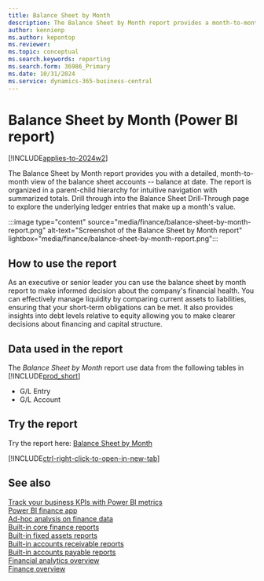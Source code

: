 ```yaml
---
title: Balance Sheet by Month
description: The Balance Sheet by Month report provides a month-to-month view of the balance at date for all Balance Sheet accounts. 
author: kennienp
ms.author: kepontop
ms.reviewer:
ms.topic: conceptual
ms.search.keywords: reporting
ms.search.form: 36986_Primary
ms.date: 10/31/2024
ms.service: dynamics-365-business-central
---
```


# Balance Sheet by Month (Power BI report)

[!INCLUDE[applies-to-2024w2](includes/applies-to-2024w2.md)]

The Balance Sheet by Month report provides you with a detailed, month-to-month view of the balance sheet accounts -- balance at date. The report is organized in a parent-child hierarchy for intuitive navigation with summarized totals. Drill through into the Balance Sheet Drill-Through page to explore the underlying ledger entries that make up a month's value. 

:::image type="content" source="media/finance/balance-sheet-by-month-report.png" alt-text="Screenshot of the Balance Sheet by Month report" lightbox="media/finance/balance-sheet-by-month-report.png":::


## How to use the report

As an executive or senior leader you can use the balance sheet by month report to make informed decision about the company's financial health. You can effectively manage liquidity by comparing current assets to liabilities, ensuring that your short-term obligations can be met. It also provides insights into debt levels relative to equity allowing you to make clearer decisions about financing and capital structure. 

<!-- ## Key Performance Indicators (KPIs)

- [**Balance at Date**](####) -->

## Data used in the report

The *Balance Sheet by Month* report use data from the following tables in [!INCLUDE[prod_short](includes/prod_short.md)]

- G/L Entry
- G/L Account


## Try the report

Try the report here: [Balance Sheet by Month](https://businesscentral.dynamics.com?page=36986)

[!INCLUDE[ctrl-right-click-to-open-in-new-tab](includes/ctrl-right-click-to-open-in-new-tab.md)]


## See also

[Track your business KPIs with Power BI metrics](track-kpis-with-power-bi-metrics.md)   
[Power BI finance app](finance-powerbi-app.md)   
[Ad-hoc analysis on finance data](ad-hoc-analysis-finance.md)   
[Built-in core finance reports](finance-reports.md)  
[Built-in fixed assets reports](fa-reports.md)  
[Built-in accounts receivable reports](receivables-reports.md)  
[Built-in accounts payable reports](payables-reports.md)  
[Financial analytics overview](bi.md)   
[Finance overview](finance.md)    
